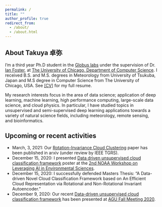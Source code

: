 ```yaml
---
permalink: /
title: ""
author_profile: true
redirect_from: 
  - /about/
  - /about.html
---
```


## About Takuya __卓弥__
I’m a third year Ph.D student in the [Globus labs](https://labs.globus.org/) under the supervision of Dr. [Ian Foster](https://www.anl.gov/profile/ian-t-foster),
at [The University of Chicago, Department of Computer Science](https://www.cs.uchicago.edu/). 
I received B.S. and M.S. degrees in Meteorology from University of Tsukuba, Japan 
and M.S degree in Computer Science from The University of Chicago, USA. See [\[CV\]](https://takglobus.github.io/takuyakurihana.github.io/files/cv_takuya_kurihana_latest.pdf) for my full resume. 

My research interests focus in the area of data science; application of deep learning, machine learning, high performance computing, large-scale data science, and cloud physics. 
In particular, I have studied topics in unsupervised and semi-supervised deep learning applications towards a variety of natural science fields, 
including meteorology, remote sensing, and bioinformatics.


## Upcoming or recent activities 
- March, 3, 2021: Our [Rotation-Invariance Cloud Clustering](https://arxiv.org/abs/2103.04885) paper has been published in arxiv (under review by IEEE TGRS).
- December 15, 2020: I presented [Data driven unsupervised cloud classification framework](https://www.star.nesdis.noaa.gov/star/documents/meetings/2020AI/posters/SessionII/20201215_Kurihana_R1.pdf) poster at the [2nd NOAA Workshop on Leveraging AI in Environmental Sciences](https://www.star.nesdis.noaa.gov/star/meeting_2020AIWorkshop_agenda.php#).
- December 15, 2020: I successfully defended Masters Thesis: “A Data-driven Novel Cloud Classification Framework based on An Efficient Cloud Representation via Rotational and Non-Rotational Invariant Autoencoder.”
- December  9, 2020: Our recent [Data-driven unsupervised cloud classification framework](https://agu2020fallmeeting-agu.ipostersessions.com/default.aspx?s=6F-FE-57-B0-35-A0-F1-E1-15-B7-22-81-57-4F-95-82&guestview=true) has been presented at [AGU Fall Meeting 2020](https://www.agu.org/fall-meeting).



